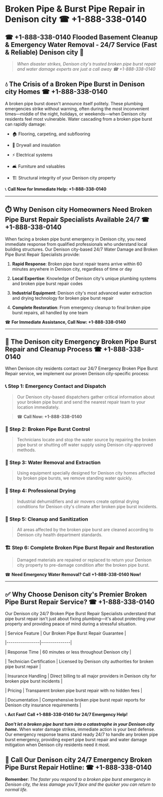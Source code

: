 # Broken Pipe & Burst Pipe Repair in Denison city ☎ +1-888-338-0140  
## ☎ +1-888-338-0140 Flooded Basement Cleanup & Emergency Water Removal - 24/7 Service (Fast & Reliable) Denison city 🚨  

> *When disaster strikes, Denison city's trusted broken pipe burst repair and water damage experts are just a call away ☎ +1-888-338-0140*  

## 💧 The Crisis of a Broken Pipe Burst in Denison city Homes ☎ +1-888-338-0140  

A broken pipe burst doesn't announce itself politely. These plumbing emergencies strike without warning, often during the most inconvenient times—middle of the night, holidays, or weekends—when Denison city residents feel most vulnerable. Water cascading from a broken pipe burst can rapidly damage:  

* 🏠 Flooring, carpeting, and subflooring  
* 🧱 Drywall and insulation  
* ⚡ Electrical systems  
* 🛋️ Furniture and valuables  
* 🏗️ Structural integrity of your Denison city property  

📞 **Call Now for Immediate Help: +1-888-338-0140**  

---  

## ⏱️ Why Denison city Homeowners Need Broken Pipe Burst Repair Specialists Available 24/7 ☎ +1-888-338-0140  

When facing a broken pipe burst emergency in Denison city, you need immediate response from qualified professionals who understand local building structures. Our Denison city-based 24/7 Water Damage and Broken Pipe Burst Repair Specialists provide:  

1. **Rapid Response**: Broken pipe burst repair teams arrive within 60 minutes anywhere in Denison city, regardless of time or day  
2. **Local Expertise**: Knowledge of Denison city's unique plumbing systems and broken pipe burst repair codes  
3. **Industrial Equipment**: Denison city's most advanced water extraction and drying technology for broken pipe burst repair  
4. **Complete Restoration**: From emergency cleanup to final broken pipe burst repairs, all handled by one team  

☎ **For Immediate Assistance, Call Now: +1-888-338-0140**  

---  

## 🔧 The Denison city Emergency Broken Pipe Burst Repair and Cleanup Process ☎ +1-888-338-0140  

When Denison city residents contact our 24/7 Emergency Broken Pipe Burst Repair service, we implement our proven Denison city-specific process:  

### 📞 Step 1: Emergency Contact and Dispatch  
> Our Denison city-based dispatchers gather critical information about your broken pipe burst and send the nearest repair team to your location immediately.  
> ☎ **Call Now: +1-888-338-0140**  

### 🚿 Step 2: Broken Pipe Burst Control  
> Technicians locate and stop the water source by repairing the broken pipe burst or shutting off water supply using Denison city-approved methods.  

### 🌊 Step 3: Water Removal and Extraction  
> Using equipment specially designed for Denison city homes affected by broken pipe bursts, we remove standing water quickly.  

### 💨 Step 4: Professional Drying  
> Industrial dehumidifiers and air movers create optimal drying conditions for Denison city's climate after broken pipe burst incidents.  

### 🧼 Step 5: Cleanup and Sanitization  
> All areas affected by the broken pipe burst are cleaned according to Denison city health department standards.  

### 🏗️ Step 6: Complete Broken Pipe Burst Repair and Restoration  
> Damaged materials are repaired or replaced to return your Denison city property to pre-damage condition after the broken pipe burst.  

☎ **Need Emergency Water Removal? Call +1-888-338-0140 Now!**  

---  

## ✅ Why Choose Denison city's Premier Broken Pipe Burst Repair Service? ☎ +1-888-338-0140  

Our Denison city 24/7 Broken Pipe Burst Repair Specialists understand that pipe burst repair isn't just about fixing plumbing—it's about protecting your property and providing peace of mind during a stressful situation.  

| Service Feature | Our Broken Pipe Burst Repair Guarantee |  
|-----------------|---------------|  
| Response Time | 60 minutes or less throughout Denison city |  
| Technician Certification | Licensed by Denison city authorities for broken pipe burst repair |  
| Insurance Handling | Direct billing to all major providers in Denison city for broken pipe burst incidents |  
| Pricing | Transparent broken pipe burst repair with no hidden fees |  
| Documentation | Comprehensive broken pipe burst repair reports for Denison city insurance requirements |  

📞 **Act Fast! Call +1-888-338-0140 for 24/7 Emergency Help!**  

***Don't let a broken pipe burst turn into a catastrophe in your Denison city home.*** When water damage strikes, immediate action is your best defense. Our emergency response teams stand ready 24/7 to handle any broken pipe burst emergency, providing expert pipe burst repair and water damage mitigation when Denison city residents need it most.  

## 📱 Call Our Denison city 24/7 Emergency Broken Pipe Burst Repair Hotline: ☎ +1-888-338-0140  

**Remember**: *The faster you respond to a broken pipe burst emergency in Denison city, the less damage you'll face and the quicker you can return to normal life.*